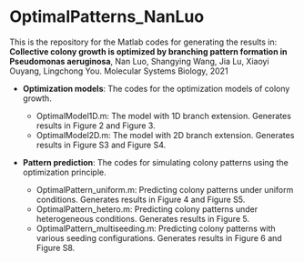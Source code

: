 # OptimalPatterns_NanLuo

This is the repository for the Matlab codes for generating the results in:
**Collective colony growth is optimized by branching pattern formation in Pseudomonas aeruginosa**, 
Nan Luo, Shangying Wang, Jia Lu, Xiaoyi Ouyang, Lingchong You.
Molecular Systems Biology, 2021

* **Optimization models**: 
  The codes for the optimization models of colony growth.
  * OptimalModel1D.m: The model with 1D branch extension. Generates results in Figure 2 and Figure 3.
  * OptimalModel2D.m: The model with 2D branch extension. Generates results in Figure S3 and Figure S4.
  
* **Pattern prediction**: 
  The codes for simulating colony patterns using the optimization principle.  
  * OptimalPattern_uniform.m: Predicting colony patterns under uniform conditions. Generates results in Figure 4 and Figure S5.  
  * OptimalPattern_hetero.m: Predicting colony patterns under heterogeneous conditions. Generates results in Figure 5.  
  * OptimalPattern_multiseeding.m: Predicting colony patterns with various seeding configurations. Generates results in Figure 6 and Figure S8.
